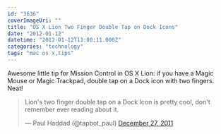 ```yaml
---
id: "3636"
coverImageUri: ""
title: "OS X Lion Two Finger Double Tap on Dock Icons"
date: "2012-01-12"
datetime: "2012-01-12T13:00:11.000Z"
categories: "technology"
tags: "mac os x,tips"
---
```


Awesome little tip for Mission Control in OS X Lion: if you have a Magic Mouse or Magic Trackpad, double tap on a Dock icon with two fingers. Neat!

<blockquote class="twitter-tweet"><p>Lion's two finger double tap on a Dock Icon is pretty cool, don't remember ever reading about it.</p>— Paul Haddad (@tapbot_paul) <a href="https://twitter.com/tapbot_paul/status/151498543167848448" data-datetime="2011-12-27T03:04:02+00:00">December 27, 2011</a></blockquote>
<script src="//platform.twitter.com/widgets.js" charset="utf-8"></script>
